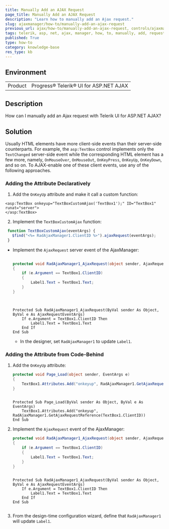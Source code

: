 ```yaml
---
title: Manually Add an AJAX Request
page_title: Manually Add an AJAX Request
description: "Learn how to manually add an Ajax request."
slug: ajaxmanager/how-to/manually-add-an-ajax-request
previous_url: ajax/how-to/manually-add-an-ajax-request, controls/ajaxmanager/how-to/manually-add-an-ajax-request
tags: telerik, asp, net, ajax, manager, how, to, manually, add, request
published: True
type: how-to
category: knowledge-base
res_type: kb
---
```


## Environment

<table>
	<tbody>
		<tr>
			<td>Product</td>
			<td>Progress® Telerik® UI for ASP.NET AJAX</td>
		</tr>
	</tbody>
</table>

## Description

How can I manually add an Ajax request with Telerik UI for ASP.NET AJAX? 

## Solution


Usually HTML elements have more client-side events than their server-side counterparts. For example, the `asp:TextBox` control implements only the `TextChanged` server-side event while the corresponding HTML element has a few more, namely, `OnMouseOver`, `OnMouseOut`, `OnKeyPress`, `OnKeyUp`, `OnKeyDown`, and so on. To AJAX-enable one of these client events, use any of the following approaches. 

### Adding the Attribute Declaratively

1. Add the `OnKeyUp` attribute and make it call a custom function:

  ````ASP.NET
  <asp:TextBox onkeyup="TextBoxCustomAjax('TextBox1');" ID="TextBox1" runat="server">
  </asp:TextBox>
  ````



2. Implement the `TextBoxCustomAjax` function:

  ````JavaScript
   function TextBoxCustomAjax(eventArgs) {
  	 $find("<%= RadAjaxManager1.ClientID %>").ajaxRequest(eventArgs);
   }
  ````


  * Implement the `AjaxRequest` server event of the AjaxManager:



    ````C#
    	
    protected void RadAjaxManager1_AjaxRequest(object sender, AjaxRequestEventArgs e)
    {
    	if (e.Argument == TextBox1.ClientID)
    	{
    	    Label1.Text = TextBox1.Text;
    	}
    }
    				
    ````
    ````VB
    	
    Protected Sub RadAjaxManager1_AjaxRequest(ByVal sender As Object, ByVal e As AjaxRequestEventArgs)
    	If e.Argument = TextBox1.ClientID Then
    	    Label1.Text = TextBox1.Text
    	End If
    End Sub
    ````


    * In the designer, set `RadAjaxManager1` to update `Label1`.

### Adding the Attribute from Code-Behind

1. Add the `OnKeyUp` attribute:



    ````C#
    protected void Page_Load(object sender, EventArgs e)
    {
    	TextBox1.Attributes.Add("onkeyup", RadAjaxManager1.GetAjaxRequestReference(TextBox1.ClientID));
    }
    	
    ````
    ````VB
    Protected Sub Page_Load(ByVal sender As Object, ByVal e As EventArgs)
    	TextBox1.Attributes.Add("onkeyup", RadAjaxManager1.GetAjaxRequestReference(TextBox1.ClientID))
    End Sub
    ````


2. Implement the `AjaxRequest` event of the AjaxManager:



    ````C#
    protected void RadAjaxManager1_AjaxRequest(object sender, AjaxRequestEventArgs e)
    {
    	if (e.Argument == TextBox1.ClientID)
    	{
    	    Label1.Text = TextBox1.Text;
    	}
    }
    	
    ````
    ````VB
    Protected Sub RadAjaxManager1_AjaxRequest(ByVal sender As Object, ByVal e As AjaxRequestEventArgs)
    	If e.Argument = TextBox1.ClientID Then
    	    Label1.Text = TextBox1.Text
    	End If
    End Sub
    	
    ````


3. From the design-time configuration wizard, define that `RadAjaxManager1` will update `Label1`.
